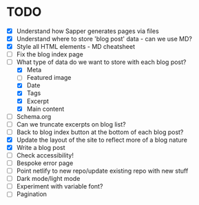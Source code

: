 # TODO

- [x] Understand how Sapper generates pages via files
- [x] Understand where to store 'blog post' data - can we use MD?
- [x] Style all HTML elements - MD cheatsheet
- [ ] Fix the blog index page
- [ ] What type of data do we want to store with each blog post?
  - [x] Meta
  - [ ] Featured image
  - [x] Date
  - [x] Tags
  - [x] Excerpt
  - [x] Main content
- [ ] Schema.org
- [ ] Can we truncate excerpts on blog list?
- [ ] Back to blog index button at the bottom of each blog post?
- [x] Update the layout of the site to reflect more of a blog nature
- [x] Write a blog post
- [ ] Check accessibility!
- [ ] Bespoke error page
- [ ] Point netlify to new repo/update existing repo with new stuff
- [ ] Dark mode/light mode
- [ ] Experiment with variable font?
- [ ] Pagination
